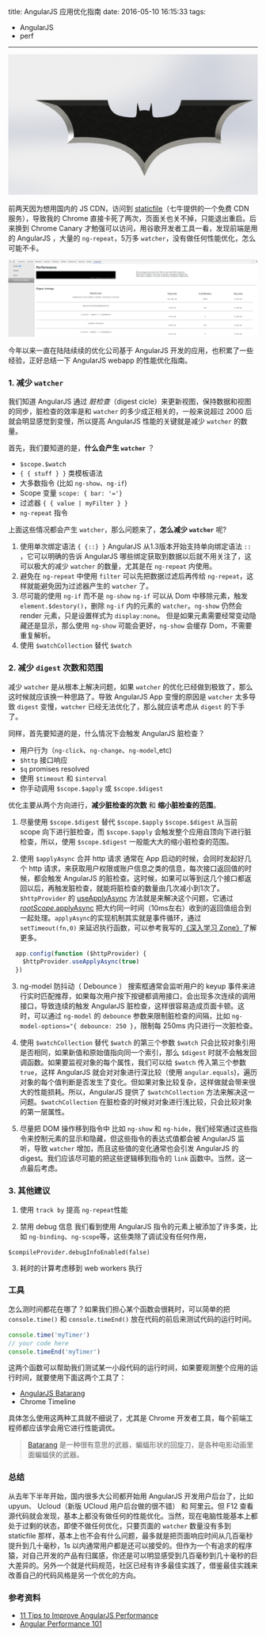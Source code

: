 title: AngularJS 应用优化指南
date: 2016-05-10 16:15:33
tags:
- AngularJS
- perf
------

![Batarang](/image/ng-perf/batarang.jpg)

前两天因为想用国内的 JS CDN，访问到 [staticfile](http://www.staticfile.org/)（七牛提供的一个免费 CDN 服务），导致我的 Chrome 直接卡死了两次，页面关也关不掉，只能退出重启。后来换到 Chrome Canary 才勉强可以访问，用谷歌开发者工具一看，发现前端是用的 AngularJS ，大量的 `ng-repeat`，5万多 `watcher`，没有做任何性能优化，怎么可能不卡。
<!-- more -->

![Profile](/image/ng-perf/staticfile.png)

今年以来一直在陆陆续续的优化公司基于 AngularJS 开发的应用，也积累了一些经验，正好总结一下 AngularJS webapp 的性能优化指南。

### 1. 减少 `watcher`

我们知道 AngularJS 通过 *脏检查*（digest cicle）来更新视图，保持数据和视图的同步，脏检查的效率是和 `watcher` 的多少成正相关的，一般来说超过 2000 后就会明显感觉到变慢，所以提高 AngularJS 性能的关键就是减少 `watcher` 的数量。

首先，我们要知道的是，**什么会产生 `watcher`** ？

-	`$scope.$watch`
-	`{ { stuff } }` 类模板语法
-	大多数指令 (比如 `ng-show`、`ng-if`)
-	Scope 变量 `scope: { bar: '='}`
-	过滤器 `{ { value | myFilter } }`
-	`ng-repeat` 指令

上面这些情况都会产生 `watcher`，那么问题来了，**怎么减少 `watcher`** 呢?

1.	使用单次绑定语法 `{ {::} }`
AngularJS 从1.3版本开始支持单向绑定语法 `::` ，它可以明确的告诉 AngularJS 哪些绑定获取到数据以后就不用关注了，这可以极大的减少 `watcher` 的数量，尤其是在 `ng-repeat` 内使用。
2.	避免在 `ng-repeat` 中使用 `filter`
可以先把数据过滤后再传给 `ng-repeat`，这样就能避免因为过滤器产生的 `watcher` 了。
3.	尽可能的使用 `ng-if` 而不是 `ng-show`
`ng-if` 可以从 Dom 中移除元素，触发 `element.$destory()`，删除 `ng-if` 内的元素的 `watcher`。`ng-show` 仍然会 render 元素，只是设置样式为 `display:none`。 但是如果元素需要经常变动隐藏还是显示，那么使用 `ng-show` 可能会更好，`ng-show` 会缓存 Dom，不需要重复解析。
4.	使用 `$watchCollection` 替代 `$watch`

### 2. 减少 `digest` 次数和范围

减少 `watcher` 是从根本上解决问题，如果 `watcher` 的优化已经做到极致了，那么这时候就应该换一种思路了。导致 AngularJS App 变慢的原因是 `watcher` 太多导致 `digest` 变慢，`watcher` 已经无法优化了，那么就应该考虑从 `digest` 的下手了。

同样，首先要知道的是，什么情况下会触发 AngularJS 脏检查？

-	用户行为（`ng-click`、`ng-change`、`ng-model`,etc)
-	`$http` 接口响应
-	`$q` promises resolved
-	使用 `$timeout` 和 `$interval`
-	你手动调用 `$scope.$apply` 或 `$scope.$digest`

优化主要从两个方向进行，**减少脏检查的次数** 和 **缩小脏检查的范围**。

1.	尽量使用 `$scope.$digest` 替代 `$scope.$apply`
`$scope.$digest` 从当前 scope 向下进行脏检查，而 `$scope.$apply` 会触发整个应用自顶向下进行脏检查，所以，使用 `$scope.$digest` 一般能大大的缩小脏检查的范围。

2.	使用 `$applyAsync` 合并 http 请求
通常在 App 启动的时候，会同时发起好几个 http 请求，来获取用户权限或账户信息之类的信息，每次接口返回值的时候，都会触发 AngularJS 的脏检查。这时候，如果可以等到这几个接口都返回以后，再触发脏检查，就能将脏检查的数量由几次减小到1次了。`$httpProvider` 的 [useApplyAsync](https://code.angularjs.org/1.3.8/docs/api/ng/provider/$httpProvider#useApplyAsync) 方法就是来解决这个问题，它通过 [ $rootScope.$applyAsync](https://code.angularjs.org/1.3.8/docs/api/ng/type/$rootScope.Scope#$applyAsync) 把大约同一时间（10ms左右）收到的返回值组合到一起处理。`applyAsync`的实现机制其实就是事件循环，通过 `setTimeout(fn,0)` 来延迟执行函数，可以参考我写的[《深入学习 Zone》](/2016/03/13/dive-into-zone/)了解更多。
```javascript
  app.config(function ($httpProvider) {
    $httpProvider.useApplyAsync(true)
  })
```

3.	ng-model 防抖动（ Debounce ）
搜索框通常会监听用户的 keyup 事件来进行实时匹配推荐，如果每次用户按下按键都调用接口，会出现多次连续的调用接口，导致连续的触发 AngularJS 脏检查，这样很容易造成页面卡顿。这时，可以通过 `ng-model` 的 `debounce` 参数来限制脏检查的间隔，比如 `ng-model-options="{ debounce: 250 }`，限制每 250ms 内只进行一次脏检查。

4.	使用 `$watchCollection` 替代 `$watch` 的第三个参数
`$watch` 只会比较对象引用是否相同，如果新值和原始值指向同一个索引，那么 `$digest` 时就不会触发回调函数。如果要监视对象的每个属性，我们可以给 `$watch` 传入第三个参数 `true`，这样 AngularJS 就会对对象进行深比较（使用 `angular.equals`)，遍历对象的每个值判断是否发生了变化。但如果对象比较复杂，这样做就会带来很大的性能损耗。所以，AngularJS 提供了 `$watchCollection` 方法来解决这一问题。`$watchCollection` 在脏检查的时候对对象进行浅比较，只会比较对象的第一层属性。

5.	尽量把 DOM 操作移到指令中
比如 `ng-show` 和 `ng-hide`，我们经常通过这些指令来控制元素的显示和隐藏，但这些指令的表达式值都会被 AngularJS 监听，导致 `watcher` 增加，而且这些值的变化通常也会引发 AngularJS 的 digest。我们应该尽可能的把这些逻辑移到指令的 `link` 函数中。当然，这一点最后考虑。

### 3. 其他建议

1.	使用 `track by` 提高 `ng-repeat`性能

2.	禁用 debug 信息 我们看到使用 AngularJS 指令的元素上被添加了许多类，比如 `ng-binding`、`ng-scope`等，这些类除了调试没有任何作用，
```
$compileProvider.debugInfoEnabled(false)
```

3.	耗时的计算考虑移到 web workers 执行

### 工具

怎么测时间都花在哪了？如果我们担心某个函数会很耗时，可以简单的把`console.time()` 和 `console.timeEnd()` 放在代码的前后来测试代码的运行时间。

```js
console.time('myTimer')
// your code here
console.timeEnd('myTimer')
```

这两个函数可以帮助我们测试某一小段代码的运行时间，如果要观测整个应用的运行时间，就要使用下面这两个工具了：

-	[AngularJS Batarang](https://chrome.google.com/webstore/detail/angularjs-batarang/ighdmehidhipcmcojjgiloacoafjmpfk)
-	Chrome Timeline

具体怎么使用这两种工具就不细说了，尤其是 Chrome 开发者工具，每个前端工程师都应该学会用它进行性能调优。

> [Batarang](https://en.wikipedia.org/wiki/Batarang) 是一种很有意思的武器，蝙蝠形状的回旋刀，是各种电影动画里面蝙蝠侠的武器。

### 总结

从去年下半年开始，国内很多大公司都开始用 AngularJS 开发用户后台了，比如 upyun、 Ucloud（新版 UCloud 用户后台做的很不错） 和 阿里云。但 F12 查看源代码就会发现，基本上都没有做任何的性能优化。当然，现在电脑性能基本上都处于过剩的状态，即使不做任何优化，只要页面的 `watcher` 数量没有多到 staticfile 那样，基本上也不会有什么问题，最多就是把页面响应时间从几百毫秒提升到几十毫秒，1s 以内通常用户都是还可以接受的。但作为一个有追求的程序猿，对自己开发的产品有归属感，你还是可以明显感受到几百毫秒到几十毫秒的巨大差异的。另外一个就是代码规范，社区已经有许多最佳实践了，借鉴最佳实践来改善自己的代码风格是另一个优化的方向。

### 参考资料

- [11 Tips to Improve AngularJS Performance](http://www.alexkras.com/11-tips-to-improve-angularjs-performance/)
- [Angular Performance 101](http://www.codelord.net/2014/06/17/angular-performance-101-slides/)
